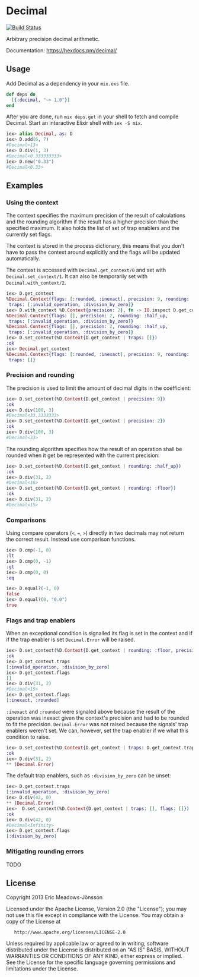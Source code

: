# Decimal

[![Build Status](https://travis-ci.org/ericmj/decimal.svg?branch=master)](https://travis-ci.org/ericmj/decimal)

Arbitrary precision decimal arithmetic.

Documentation: https://hexdocs.pm/decimal/

## Usage

Add Decimal as a dependency in your `mix.exs` file.

```elixir
def deps do
  [{:decimal, "~> 1.0"}]
end
```

After you are done, run `mix deps.get` in your shell to fetch and compile Decimal. Start an interactive Elixir shell with `iex -S mix`.

```elixir
iex> alias Decimal, as: D
iex> D.add(6, 7)
#Decimal<13>
iex> D.div(1, 3)
#Decimal<0.333333333>
iex> D.new("0.33")
#Decimal<0.33>
```

## Examples

### Using the context

The context specifies the maximum precision of the result of calculations and
the rounding algorithm if the result has a higher precision than the specified
maximum. It also holds the list of set of trap enablers and the currently set
flags.

The context is stored in the process dictionary, this means that you don't have
to pass the context around explicitly and the flags will be updated
automatically.

The context is accessed with `Decimal.get_context/0` and set with
`Decimal.set_context/1`. It can also be temporarily set with
`Decimal.with_context/2`.

```elixir
iex> D.get_context
%Decimal.Context{flags: [:rounded, :inexact], precision: 9, rounding: :half_up,
 traps: [:invalid_operation, :division_by_zero]}
iex> D.with_context %D.Context{precision: 2}, fn -> IO.inspect D.get_context end
%Decimal.Context{flags: [], precision: 2, rounding: :half_up,
 traps: [:invalid_operation, :division_by_zero]}
%Decimal.Context{flags: [], precision: 2, rounding: :half_up,
 traps: [:invalid_operation, :division_by_zero]}
iex> D.set_context(%D.Context{D.get_context | traps: []})
:ok
iex> Decimal.get_context
%Decimal.Context{flags: [:rounded, :inexact], precision: 9, rounding: :half_up,
 traps: []}
```

### Precision and rounding

The precision is used to limit the amount of decimal digits in the coefficient:

```elixir
iex> D.set_context(%D.Context{D.get_context | precision: 9})
:ok
iex> D.div(100, 3)
#Decimal<33.3333333>
iex> D.set_context(%D.Context{D.get_context | precision: 2})
:ok
iex> D.div(100, 3)
#Decimal<33>
```

The rounding algorithm specifies how the result of an operation shall be rounded
when it get be represented with the current precision:

```elixir
iex> D.set_context(%D.Context{D.get_context | rounding: :half_up})
:ok
iex> D.div(31, 2)
#Decimal<16>
iex> D.set_context(%D.Context{D.get_context | rounding: :floor})
:ok
iex> D.div(31, 2)
#Decimal<15>
```

### Comparisons

Using compare operators (`<`, `=`, `>`) directly in two decimals may not return
the correct result. Instead use comparison functions.

```elixir
iex> D.cmp(-1, 0)
:lt
iex> D.cmp(0, -1)
:gt
iex> D.cmp(0, 0)
:eq

iex> D.equal?(-1, 0)
false
iex> D.equal?(0, "0.0")
true
```

### Flags and trap enablers

When an exceptional condition is signalled its flag is set in the context and if
if the trap enabler is set `Decimal.Error` will be raised.

```elixir
iex> D.set_context(%D.Context{D.get_context | rounding: :floor, precision: 2})
:ok
iex> D.get_context.traps
[:invalid_operation, :division_by_zero]
iex> D.get_context.flags
[]
iex> D.div(31, 2)
#Decimal<15>
iex> D.get_context.flags
[:inexact, :rounded]
```

`:inexact` and `:rounded` were signaled above because the result of the
operation was inexact given the context's precision and had to be rounded to fit
the precision. `Decimal.Error` was not raised because the signals' trap enablers
weren't set. We can, however, set the trap enabler if we what this condition to
raise.

```elixir
iex> D.set_context(%D.Context{D.get_context | traps: D.get_context.traps ++ [:inexact]})
:ok
iex> D.div(31, 2)
** (Decimal.Error)
```

The default trap enablers, such as `:division_by_zero` can be unset:

```elixir
iex> D.get_context.traps
[:invalid_operation, :division_by_zero]
iex> D.div(42, 0)
** (Decimal.Error)
iex>  D.set_context(%D.Context{D.get_context | traps: [], flags: []})
:ok
iex> D.div(42, 0)
#Decimal<Infinity>
iex> D.get_context.flags
[:division_by_zero]
```

### Mitigating rounding errors

TODO

## License

   Copyright 2013 Eric Meadows-Jönsson

   Licensed under the Apache License, Version 2.0 (the "License");
   you may not use this file except in compliance with the License.
   You may obtain a copy of the License at

       http://www.apache.org/licenses/LICENSE-2.0

   Unless required by applicable law or agreed to in writing, software
   distributed under the License is distributed on an "AS IS" BASIS,
   WITHOUT WARRANTIES OR CONDITIONS OF ANY KIND, either express or implied.
   See the License for the specific language governing permissions and
   limitations under the License.
